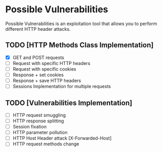 # Possible Vulnerabilities
Possible Vulnerabilities is an exploitation tool that allows you to perform different HTTP header attacks.

## TODO [HTTP Methods Class Implementation]
* [x] GET and POST requests
* [ ] Request with specific HTTP headers
* [ ] Request with specific cookies
* [ ] Response + set cookies
* [ ] Response + save HTTP headers 
* [ ] Sessions Implementation for multiple requests
## TODO [Vulnerabilities Implementation]
* [ ] HTTP request smuggling
* [ ] HTTP response splitting
* [ ] Session fixation
* [ ] HTTP parameter pollution
* [ ] HTTP Host Header attack [X-Forwarded-Host]
* [ ] HTTP request methods change
